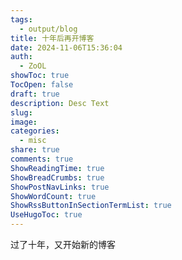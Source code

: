 ```yaml
---
tags:
  - output/blog
title: 十年后再开博客
date: 2024-11-06T15:36:04
auth:
  - ZoOL
showToc: true
TocOpen: false
draft: true
description: Desc Text
slug: 
image: 
categories:
  - misc
share: true
comments: true
ShowReadingTime: true
ShowBreadCrumbs: true
ShowPostNavLinks: true
ShowWordCount: true
ShowRssButtonInSectionTermList: true
UseHugoToc: true
---
```


过了十年，又开始新的博客